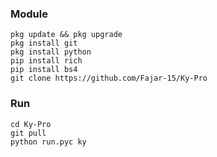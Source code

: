 
### Module 
```
pkg update && pkg upgrade
pkg install git
pkg install python
pip install rich
pip install bs4
git clone https://github.com/Fajar-15/Ky-Pro
```
### Run 
```
cd Ky-Pro
git pull
python run.pyc ky
```
